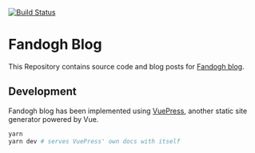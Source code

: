 [![Build Status](https://travis-ci.org/fandoghpaas/fandogh-blog-v2.svg?branch=main)](https://travis-ci.org/fandoghpaas/fandogh-blog-v2)

# Fandogh Blog
This Repository contains source code and blog posts for [Fandogh blog](http://blog.fandogh.cloud/).

## Development  
Fandogh blog has been implemented using [VuePress](https://vuepress.vuejs.org/), another static site generator powered by Vue.

``` bash
yarn
yarn dev # serves VuePress' own docs with itself
```


